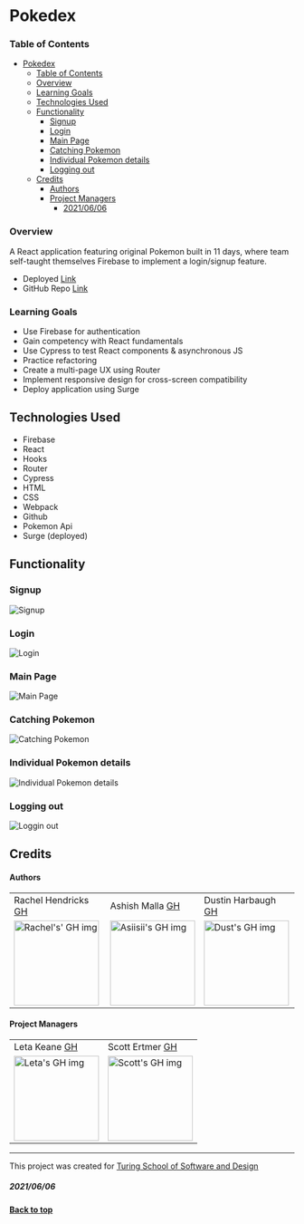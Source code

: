 # Pokedex

### Table of Contents
- [Pokedex](#pokedex)
    - [Table of Contents](#table-of-contents)
    - [Overview](#overview)
    - [Learning Goals](#learning-goals)
  - [Technologies Used](#technologies-used)
  - [Functionality](#functionality)
    - [Signup](#signup)
    - [Login](#login)
    - [Main Page](#main-page)
    - [Catching Pokemon](#catching-pokemon)
    - [Individual Pokemon details](#individual-pokemon-details)
    - [Logging out](#logging-out)
  - [Credits](#credits)
      - [Authors](#authors)
      - [Project Managers](#project-managers)
        - [2021/06/06](#20210606)

### Overview
A React application featuring original Pokemon built in 11 days, where team self-taught themselves Firebase to implement a login/signup feature. 

 - Deployed [Link](http://serious-bridge.surge.sh/login)
 - GitHub Repo [Link](https://github.com/asiisii/Pokedex)

### Learning Goals
- Use Firebase for authentication 
- Gain competency with React fundamentals
- Use Cypress to test React components & asynchronous JS
- Practice refactoring
- Create a multi-page UX using Router
- Implement responsive design for cross-screen compatibility
- Deploy application using Surge

## Technologies Used
- Firebase
- React
- Hooks
- Router
- Cypress
- HTML
- CSS 
- Webpack
- Github
- Pokemon Api
- Surge (deployed)

## Functionality
### Signup 
![Signup](https://media.giphy.com/media/PTNPBeVqKTAKCYu2gh/giphy.gif)
### Login
![Login](https://media.giphy.com/media/b3GgKQjpGQIhHggCaH/giphy.gif)
### Main Page
![Main Page](https://media.giphy.com/media/WwSwTPSIQwVb0OESmc/giphy.gif)
### Catching Pokemon
![Catching Pokemon](https://media.giphy.com/media/buvoBFzrEP5XEtFiwx/giphy.gif)
### Individual Pokemon details
![Individual Pokemon details](https://media.giphy.com/media/vIMKT4tSKHi9pb06ym/giphy.gif)
### Logging out
![Loggin out](https://media.giphy.com/media/35QgaCYOqnYhROm2Z2/giphy.gif)

## Credits
#### Authors
<table>
  <tr>
    <td> Rachel Hendricks <a href="https://github.com/rhen92">GH</td>  
    <td> Ashish Malla <a href="https://github.com/asiisii">GH</td>
    <td> Dustin Harbaugh <a href="https://github.com/Thee-Dust">GH</td>
  </tr>
  <td>
    <img src="https://avatars.githubusercontent.com/u/76266623?v=4" alt="Rachel's' GH img"
  width="150" height="auto" />
  </td>
  <td>
    <img src="https://avatars.githubusercontent.com/u/36644181?v=4" alt="Asiisii's GH img"
  width="150" height="auto" />
  </td>  
  <td>
    <img src="https://avatars.githubusercontent.com/u/75390410?v=4" alt="Dust's GH img"
  width="150" height="auto" />
  </td>
</table>

#### Project Managers
<table>
  <tr>
    <td> Leta Keane <a href="https://github.com/letakeane">GH</td>
    <td> Scott Ertmer <a href="https://github.com/sertmer">GH</td>
  </tr>
  <td>
    <img src="https://avatars.githubusercontent.com/u/22563791?v=4" alt="Leta's GH img"
 width="150" height="auto" />
 </td>
  <td>
    <img src="https://avatars.githubusercontent.com/u/49926352?v=4" alt="Scott's GH img"
 width="150" height="auto" />
 </td>
</table>

**************************************************************************
This project was created for [Turing School of Software and Design](https://turing.io/)
##### 2021/06/06
**[Back to top](#table-of-contents)**
